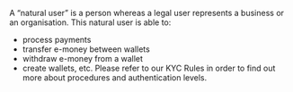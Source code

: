 A “natural user” is a person whereas a legal user represents a business or an organisation. This natural user is able to:
* process payments
* transfer e-money between wallets
* withdraw e-money from a wallet
* create wallets, etc.
Please refer to our KYC Rules in order to find out more about procedures and authentication levels.